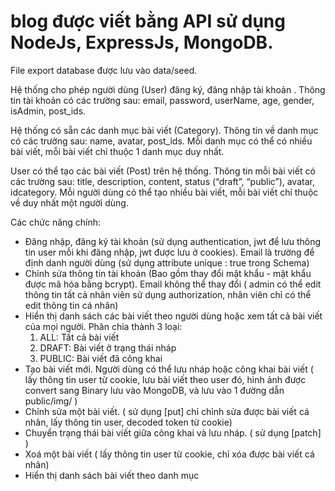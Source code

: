 # blog được viết bằng API sử dụng NodeJs, ExpressJs, MongoDB.
 File export database được lưu vào data/seed.
 
 Hệ thống cho phép người dùng (User) đăng ký, đăng nhập tài khoản . Thông tin tài khoản có các trường sau: email, password, userName, age, gender, isAdmin, post_ids.
 
 Hệ thống có sẵn các danh mục bài viết (Category). Thông tin về danh mục có các trường sau: name, avatar, post_ids. Mỗi danh mục có thể có nhiều bài viết, mỗi bài
viết chỉ thuộc 1 danh mục duy nhất.

 User có thể tạo các bài viết (Post) trên hệ thống. Thông tin mỗi bài viết có các trường sau: title, description, content, status (“draft”, “public”), avatar, idcategory.
Mỗi người dùng có thể tạo nhiều bài viết, mỗi bài viết chỉ thuộc về duy nhất một người dùng.

Các chức năng chính:
- Đăng nhập, đăng ký tài khoản (sử dụng authentication, jwt để lưu thông tin user mỗi khi đăng nhập, jwt được lưu ở cookies). Email là trường để định danh người dùng (sử dụng attribute unique : true trong Schema)
- Chỉnh sửa thông tin tài khoản (Bao gồm thay đổi mật khẩu - mật khẩu được mã hóa bằng bcrypt). Email không thể thay đổi ( admin có thể edit thông tin tất cả nhân viên sử dụng authorization, nhân viên chỉ có thể edit thông tin cá nhân)
- Hiển thị danh sách các bài viết theo người dùng hoặc xem tất cả bài viết của mọi người. Phân chia thành 3 loại:
  1. ALL: Tất cả bài viết
  2. DRAFT: Bài viết ở trạng thái nháp
  3. PUBLIC: Bài viết đã công khai
- Tạo bài viết mới. Người dùng có thể lưu nháp hoặc công khai bài viết ( lấy thông tin user từ cookie, lưu bài viết theo user đó, hình ảnh được convert sang Binary lưu vào MongoDB, và lưu vào 1 đường dẫn public/img/ )
- Chỉnh sửa một bài viết. ( sử dụng [put] chỉ chỉnh sửa được bài viết cá nhân,  lấy thông tin user, decoded token từ cookie)
- Chuyển trạng thái bài viết giữa công khai và lưu nháp. ( sử dụng [patch] )
- Xoá một bài viết ( lấy thông tin user từ cookie, chỉ xóa được bài viết cá nhân)
- Hiển thị danh sách bài viết theo danh mục

